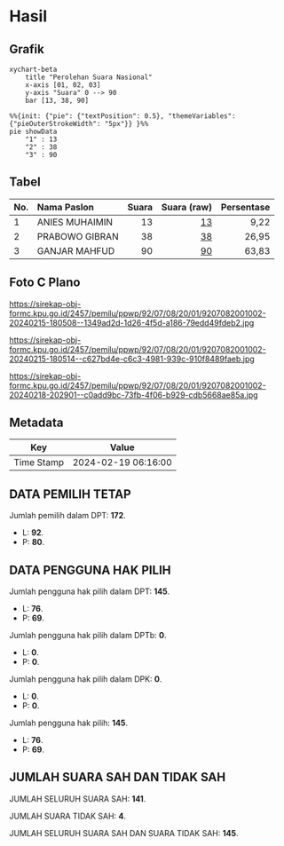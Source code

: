 # Hasil

## Grafik

```mermaid
xychart-beta
    title "Perolehan Suara Nasional"
    x-axis [01, 02, 03]
    y-axis "Suara" 0 --> 90
    bar [13, 38, 90]
```

```mermaid
%%{init: {"pie": {"textPosition": 0.5}, "themeVariables": {"pieOuterStrokeWidth": "5px"}} }%%
pie showData
    "1" : 13
    "2" : 38
    "3" : 90
```

## Tabel

| No. | Nama Paslon    | Suara | Suara (raw) | Persentase |
|:--- |:-------------- | -----:| -----------:| ----------:|
| 1   | ANIES MUHAIMIN | 13    | [13][p-1]   | 9,22       |
| 2   | PRABOWO GIBRAN | 38    | [38][p-2]   | 26,95      |
| 3   | GANJAR MAHFUD  | 90    | [90][p-3]   | 63,83      |


[p-1]: https://github.com/gigit-pemilu/pemilu-2024/blob/main/pilpres/hitung-suara/sub/92-papua-barat/sub/07-teluk-wondama/sub/08-rasiei/sub/2001-rasiei/sub/002-tps/sub/paslon-1.txt
[p-2]: https://github.com/gigit-pemilu/pemilu-2024/blob/main/pilpres/hitung-suara/sub/92-papua-barat/sub/07-teluk-wondama/sub/08-rasiei/sub/2001-rasiei/sub/002-tps/sub/paslon-2.txt
[p-3]: https://github.com/gigit-pemilu/pemilu-2024/blob/main/pilpres/hitung-suara/sub/92-papua-barat/sub/07-teluk-wondama/sub/08-rasiei/sub/2001-rasiei/sub/002-tps/sub/paslon-3.txt

## Foto C Plano

https://sirekap-obj-formc.kpu.go.id/2457/pemilu/ppwp/92/07/08/20/01/9207082001002-20240215-180508--1349ad2d-1d26-4f5d-a186-79edd49fdeb2.jpg

https://sirekap-obj-formc.kpu.go.id/2457/pemilu/ppwp/92/07/08/20/01/9207082001002-20240215-180514--c627bd4e-c6c3-4981-939c-910f8489faeb.jpg

https://sirekap-obj-formc.kpu.go.id/2457/pemilu/ppwp/92/07/08/20/01/9207082001002-20240218-202901--c0add9bc-73fb-4f06-b929-cdb5668ae85a.jpg


## Metadata

| Key        | Value               |
| ---------- | ------------------- |
| Time Stamp | 2024-02-19 06:16:00 |


## DATA PEMILIH TETAP

Jumlah pemilih dalam DPT: **172**.
 * L: **92**.
 * P: **80**.

## DATA PENGGUNA HAK PILIH

Jumlah pengguna hak pilih dalam DPT: **145**.
 * L: **76**.
 * P: **69**.

Jumlah pengguna hak pilih dalam DPTb: **0**.
 * L: **0**.
 * P: **0**.

Jumlah pengguna hak pilih dalam DPK: **0**.
 * L: **0**.
 * P: **0**.

Jumlah pengguna hak pilih: **145**.
 * L: **76**.
 * P: **69**.

## JUMLAH SUARA SAH DAN TIDAK SAH

JUMLAH SELURUH SUARA SAH: **141**.

JUMLAH SUARA TIDAK SAH: **4**.

JUMLAH SELURUH SUARA SAH DAN SUARA TIDAK SAH: **145**.


